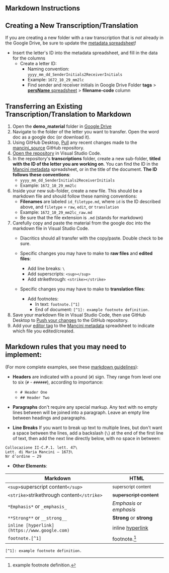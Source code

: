 ## Markdown Instructions

## Creating a New Transcription/Translation
If you are creating a new folder with a raw transcription that is *not* already in the Google Drive, be sure to update the [metadata spreadsheet](https://docs.google.com/spreadsheets/d/1ve8mjVhXRjiXzofISLAPInTzww7tZuK9NUtxJyBvMNk/edit?usp=sharing)!
- Insert the letter's ID into the metadata spreadsheet, and fill in the data for the columns
    - Create a letter ID:
        - Naming convention: `yyyy_mm_dd_SenderInitials2ReceiverInitials`
        - Example: `1672_10_29_mm2lc`
        - Find sender and receiver initials in Google Drive Folder **tags** > [**persName** spreadsheet](https://docs.google.com/spreadsheets/d/1LAvt-O72kRdg07OP7rPGmpFmYtjBstf51lrXT5hL3vU/edit?usp=sharing) > **filename-code** column


## Transferring an Existing Transcription/Translation to Markdown
1. Open the **demo_material** folder in [Google Drive](https://drive.google.com/drive/folders/1a-OmhVezrV3SK1xYITv-tBVST8cqOeHv?usp=sharing)
2. Navigate to the folder of the letter you want to transfer. Open the word doc as a google doc (or download it). 
3. Using GitHub Desktop, [Pull](https://lib-static.github.io/howto/howtos/pushpullchanges.html) any recent changes made to the [mancini_source](https://github.com/thecdil/mancini_source) GitHub repository. 
4. [Open the repository](https://lib-static.github.io/howto/howtos/openrepointexteditor.html) in Visual Studio Code.
5. In the repository's **transcriptions** folder, create a new sub-folder, **titled with the ID of the letter you are working on**. You can find the ID in the [Mancini metadata](https://docs.google.com/spreadsheets/d/1ve8mjVhXRjiXzofISLAPInTzww7tZuK9NUtxJyBvMNk/edit?usp=sharing) spreadsheet, or in the title of the document. **The ID follows these conventions**:
    - `yyyy_mm_dd_SenderInitials2ReceiverInitials`
    - Example: `1672_10_29_mm2lc`
6. Inside your new sub-folder, create a new file. This should be a markdown file and should follow these naming conventions:
    - **Filenames** are labeled `id_filetype.md`, where `id` is the ID described above, and `filetype` = `raw`, `edit`, or `translation`
    - Example: `1672_10_29_mm2lc_raw.md`
    - Be sure that the file extension is `.md` (stands for markdown)
7. Carefully copy and paste the material from the google doc into the markdown file in Visual Studio Code. 
    - Diacritics should all transfer with the copy/paste. Double check to be sure.
    
    - Specific changes you may have to make to **raw files** and **edited files**:
		- Add line breaks: `\`
		- Add superscripts: `<sup></sup>`
        - Add strikethrough: `<strike></strike>`

    - Specific changes you may have to make to **translation files**:
        - Add footnotes: 
            - In text: `footnote.[^1]`
            - End of document: `[^1]: example footnote definition.`
8. Save your markdown file in Visual Studio Code, then use GitHub Desktop to [Push your changes](https://lib-static.github.io/howto/howtos/pushpullchanges.html) to the GitHub repository.
9. Add your [editor tag](https://docs.google.com/spreadsheets/d/1eKKw5Y33Yk4MzeiUJoUkh8yhO-J4BHNmGoucA-Y9YK8/edit?usp=sharing) to the [Mancini metadata](https://docs.google.com/spreadsheets/d/1ve8mjVhXRjiXzofISLAPInTzww7tZuK9NUtxJyBvMNk/edit?usp=sharing) spreadsheet to indicate which file you edited/created.


## Markdown rules that you may need to implement: 

(For more complete examples, see these [markdown guidelines](https://evanwill.github.io/write-md/content/2-markdown.html)):

- **Headers** are indicated with a pound (`#`) sign. They range from level one to six (`#` - `######`), according to importance:
    - `# Header One`
    - `## Header Two`

- **Paragraphs** don't require any special markup. Any text with no empty lines between will be joined into a paragraph. Leave an empty line between headings and paragraphs.

- **Line Breaks** If you want to break up text to multiple lines, but don't want a space between the lines, add a backslash (`\`) at the end of the first line of text, then add the next line directly below, with no space in between:
```
Collocazione II-C.P.1. lett. 47\
Lett. di Maria Mancini – 1673\
Nr d’ordine – 29
```

- **Other Elements**:

| Markdown | HTML |
| --- | --- |
| `<sup>`superscript content`</sup>` | <sup>superscript content</sup>|
| `<strike>`strikethrough content`</strike>` | <strike>superscript content</strike>|
| `*Emphasis*` or `_emphasis_` | *Emphasis* or _emphasis_ |
| `**Strong**` or `__strong__` | **Strong** or __strong__ |
| `inline [hyperlink](https://www.google.com)` | inline [hyperlink](https://www.google.com) |
| `footnote.[^1]` | footnote.[^1] |

`[^1]: example footnote definition.`

[^1]: example footnote definition.



